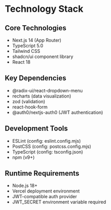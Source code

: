 # Technology Stack

## Core Technologies
- Next.js 14 (App Router)
- TypeScript 5.0
- Tailwind CSS
- shadcn/ui component library
- React 18

## Key Dependencies
- @radix-ui/react-dropdown-menu
- recharts (data visualization)
- zod (validation)
- react-hook-form
- @auth0/nextjs-auth0 (JWT authentication)

## Development Tools
- ESLint (config: eslint.config.mjs)
- PostCSS (config: postcss.config.mjs)
- TypeScript (config: tsconfig.json)
- npm (v9+)

## Runtime Requirements
- Node.js 18+
- Vercel deployment environment
- JWT-compatible auth provider
- JWT_SECRET environment variable required
